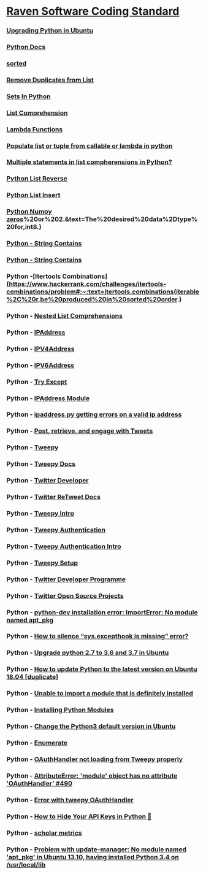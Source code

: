 # [Raven Software Coding Standard](https://github.com/idaholab/raven/wiki/RAVEN-Software-Coding-Standard)

### [Upgrading Python in Ubuntu](https://superuser.com/questions/241865/updating-python-on-ubuntu-system)

### [Python Docs](https://www.python.org/)

### [sorted](https://www.programiz.com/python-programming/methods/built-in/sorted)

### [Remove Duplicates from List](https://careerkarma.com/blog/python-remove-duplicates-from-list/)

### [Sets In Python](https://www.geeksforgeeks.org/sets-in-python/)

### [List Comprehension](https://www.programiz.com/python-programming/list-comprehension)

### [Lambda Functions](https://www.programiz.com/python-programming/anonymous-function)

### [Populate list or tuple from callable or lambda in python](https://stackoverflow.com/questions/8703999/populate-list-or-tuple-from-callable-or-lambda-in-python)

### [Multiple statements in list compherensions in Python?](https://stackoverflow.com/questions/774876/multiple-statements-in-list-compherensions-in-python)

### [Python List Reverse](https://www.geeksforgeeks.org/python-list-reverse/#:~:text=reverse()%20is%20an%20inbuilt,objects%20of%20list%20in%20place.&text=Returns%3A,given%20object%20from%20the%20list.)

### [Python List Insert](https://www.programiz.com/python-programming/methods/list/insert)

### [Python Numpy zeros](https://www.w3resource.com/numpy/array-creation/zeros.php#:~:text=The%20zeros()%20function%20is,and%20type%2C%20filled%20with%20zeros.&text=Shape%20of%20the%20new%20array,2%2C%203)%20or%202.&text=The%20desired%20data%2Dtype%20for,int8.)

### [Python - String Contains](https://www.journaldev.com/23451/python-string-contains)

### [Python - String Contains](https://www.afternerd.com/blog/python-string-contains/)

### Python -[Itertools Combinations](https://www.hackerrank.com/challenges/itertools-combinations/problem#:~:text=itertools.combinations(iterable%2C%20r,be%20produced%20in%20sorted%20order.)

### Python - [Nested List Comprehensions](https://www.geeksforgeeks.org/nested-list-comprehensions-in-python/)

### Python - [IPAddress](https://docs.python.org/3/library/ipaddress.html)

### Python - [IPV4Address](https://docs.python.org/3/library/ipaddress.html#ipaddress.IPv4Address)

### Python - [IPV6Address](https://docs.python.org/3/library/ipaddress.html#ipaddress.IPv6Address)

### Python - [Try Except](https://www.w3schools.com/python/python_try_except.asp)

### Python - [IPAddress Module](https://dbader.org/blog/python-ipaddress-module)

### Python  - [ipaddress.py getting errors on a valid ip address](https://stackoverflow.com/questions/40757401/ipaddress-py-getting-errors-on-a-valid-ip-address)

### Python - [Post, retrieve, and engage with Tweets](https://developer.twitter.com/en/docs/tweets/post-and-engage/api-reference/post-statuses-update)

### Python - [Tweepy](https://www.tweepy.org/)

### Python - [Tweepy Docs](http://docs.tweepy.org/en/latest/)

### Python - [Twitter Developer](https://developer.twitter.com/en)

### Python - [Twitter ReTweet Docs](http://docs.tweepy.org/en/latest/api.html?highlight=retweet)

### Python - [Tweepy Intro](http://docs.tweepy.org/en/latest/getting_started.html)

### Python - [Tweepy Authentication](http://docs.tweepy.org/en/latest/auth_tutorial.html#introduction)

### Python - [Tweepy Authentication Intro](http://docs.tweepy.org/en/latest/auth_tutorial.html)

### Python - [Tweepy Setup](http://docs.tweepy.org/en/latest/install.html)

### Python - [Twitter Developer Programme](https://developer.twitter.com/en/account/get-started)

### Python - [Twitter Open Source Projects](https://twitter.github.io/projects.html)

### Python - [python-dev installation error: ImportError: No module named apt_pkg](https://stackoverflow.com/questions/13708180/python-dev-installation-error-importerror-no-module-named-apt-pkg)

### Python - [How to silence “sys.excepthook is missing” error?](https://stackoverflow.com/questions/12790328/how-to-silence-sys-excepthook-is-missing-error)

### Python - [Upgrade python 2.7 to 3.6 and 3.7 in Ubuntu](https://medium.com/@rajputankit22/upgrade-python-2-7-to-3-6-and-3-7-in-ubuntu-97d2727bf911)

### Python - [How to update Python to the latest version on Ubuntu 18.04 [duplicate]](https://askubuntu.com/questions/1086649/how-to-update-python-to-the-latest-version-on-ubuntu-18-04)

### Python - [Unable to import a module that is definitely installed](https://stackoverflow.com/questions/14295680/unable-to-import-a-module-that-is-definitely-installed)

### Python - [Installing Python Modules](https://docs.python.org/3/installing/index.html)

### Python - [Change the Python3 default version in Ubuntu](https://unix.stackexchange.com/questions/410579/change-the-python3-default-version-in-ubuntu)

### Python - [Enumerate](https://www.programiz.com/python-programming/methods/built-in/enumerate)

### Python - [OAuthHandler not loading from Tweepy properly](https://stackoverflow.com/questions/47524226/oauthhandler-not-loading-from-tweepy-properly)

### Python - [AttributeError: 'module' object has no attribute 'OAuthHandler' #490](https://github.com/tweepy/tweepy/issues/490)

### Python - [Error with tweepy OAuthHandler](https://stackoverflow.com/questions/26075001/error-with-tweepy-oauthhandler/26075056#26075056)

### Python - [How to Hide Your API Keys in Python 🔑](https://medium.com/black-tech-diva/hide-your-api-keys-7635e181a06c)

### Python - [scholar metrics](https://pypi.org/project/scholarmetrics/)

### Python - [Problem with update-manager: No module named 'apt_pkg' in Ubuntu 13.10, having installed Python 3.4 on /usr/local/lib](https://askubuntu.com/questions/480908/problem-with-update-manager-no-module-named-apt-pkg-in-ubuntu-13-10-having-i)